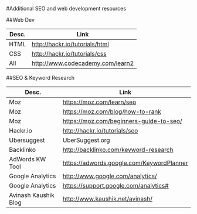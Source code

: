 #Additional SEO and web development resources

##Web Dev

Desc. | Link
----- | -------------------------------
HTML | http://hackr.io/tutorials/html
CSS | http://hackr.io/tutorials/css 
All | http://www.codecademy.com/learn2 

##SEO & Keyword Research

Desc. | Link
---- | -------------------------------
Moz | https://moz.com/learn/seo
Moz | https://moz.com/blog/how-to-rank
Moz | https://moz.com/beginners-guide-to-seo/
Hackr.io | http://hackr.io/tutorials/seo
Ubersuggest | UberSuggest.org
Backlinko | http://backlinko.com/keyword-research
AdWords KW Tool | https://adwords.google.com/KeywordPlanner
Google Analytics | http://www.google.com/analytics/
Google Analytics | https://support.google.com/analytics#
Avinash Kaushik Blog | http://www.kaushik.net/avinash/